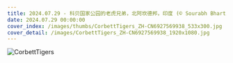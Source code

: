 ```yaml
---
title: 2024.07.29 - 科贝国家公园的老虎兄弟，北阿坎德邦，印度 (© Sourabh Bharti/Getty Images)
date: 2024.07.29 00:00:00
cover_index: /images/thumbs/CorbettTigers_ZH-CN6927569938_533x300.jpg
cover_detail: /images/CorbettTigers_ZH-CN6927569938_1920x1080.jpg
---
```


![CorbettTigers](/images/CorbettTigers_ZH-CN6927569938_1920x1080.jpg)
